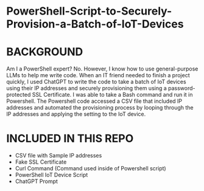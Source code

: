 # PowerShell-Script-to-Securely-Provision-a-Batch-of-IoT-Devices

# BACKGROUND
Am I a PowerShell expert?  No.  However, I know how to use general-purpose LLMs to help me write code.  When an IT friend needed to finish a project quickly, I used ChatGPT to write the code to take a batch of IoT devices using their IP addresses and securely provisioning them using a password-protected SSL Certificate.  I was able to take a Bash command and run it in Powershell. The Powershell code accessed a CSV file that included IP addresses and automated the provisioning process by looping through the IP addresses and applying the setting to the IoT device.    

# INCLUDED IN THIS REPO
* CSV file with Sample IP addresses
* Fake SSL Certificate
* Curl Command (Command used inside of Powershell script)
* PowerShell IoT Device Script
* ChatGPT Prompt
